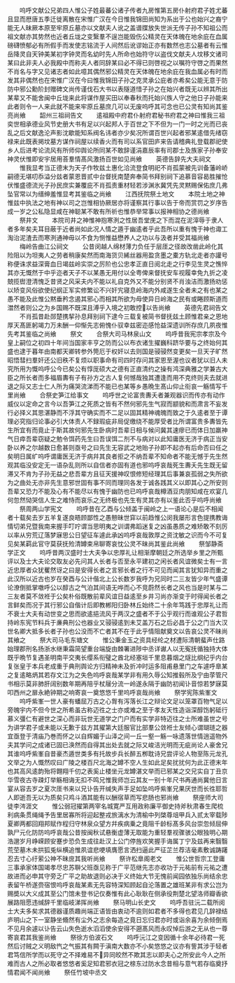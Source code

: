 <!-- { "loadSidebar": true } -->
　　呜呼文献公兄弟四人惟公子姓最蕃公诸子传者九房惟第五房仆射府君子姓尤蕃且显而厯唐五季迁徙离散在宋惟广汉在今日惟我锦田尚知为系出于公也始兴之裔宁能无人昧厥本原至牢原丘墓亦以文献夫人讹之盖谱牒放失世派无传子孙不知祖公而祖文献亦其势然也近者丘垅之变繄羣不逞岂能毁伤公精灵在天体魄在地余庇在血属磅礴愤郁必有所假手而发使志铭流于人间然后讹谬始正亦有数然也志公墓者有云惟岳降灵自天钟美某初字钟灵而名幼时先人所命也始符守以盗伐文献夫人坟移文诸司某曰此非夫人必我殿中而称夫人者同辞某曰必不得已则啓视之以嘱符守啓之而果然不肖名与字又见诸志者如此噫其偶然邪公精灵在天体魄在地余庇在我血属必有时而发其非偶然也在宋惟广汉在今曰惟我锦田子孙之克灵承公庇者亦希矣公能无意于防防中邪公勳阶封赠碑文尚传谨伐石大书以表隧道惜子孙之在始兴者既无以辨其所出某辈又不能舍闽中丘垅来此将谋作屋买田以奉春秋而托始兴族人守之他日子孙能来此者则令一人来此就不能来牢原丘墓庶几可以无废呜呼其可念也已公灵有知尚其鉴亮尚飨
　　韶州三祖祠告文
　　逺祖殿中府君仆射府君秘书府君之神曰惟我三祖奕世相承德业风节史册大书有足以兴起邦人于百世之下不但为一门一时之光而已丧乱之后文献逸沦声影沈歇能知系阀名讳者亦少矣况所谓百世兴起者邪某逺借先绪窃禄来此既表掲坟墓方谋作祠屋以续香火而有司以系官田庐来告请稽典礼登载郡祀使乡人后进考论流风有所师仰舆论所同某不敢辞谨涓嘉辰率有司郡士及族家子孙奉安神灵伏惟即安宇居用荅羣情髙风激扬百世如见尚飨
　　英德告辞先大夫祠文
　　惟我显考当正德末为天子作牧兹土惠化洽流登食明祀不肖孤蒙被先训备藩岭峤嗣德无堪叨忝溢分兹者蒙恩晋贰中台督抚南楚奔奉简书拜别祠下追慕音容曷胜摧怆伏惟盛德流光子孙民庶实兼覆庇不肖孤责重材轻若涉渊氷冀凭先灵黙赐保佑庶几弗坠官常以为缙绅羞惟显考其鉴临之尚飨
　　江西抚院祭土地文
　　本院土地之神惟兹中执法之地有神以司之岂惟相协厥居亦将谨察其行事以告于帝而赏罚之岁序告成一岁之公私隐显咸在神聪某不敢有所祈也惟恭举常事以报神相协之德尚飨
　　祭井文
　　本院司井之神惟神抱寒洌之性居吾堂庑之下而混在泥滓辱于隶人者多年矣夫耳目蔽于近者尚如此况人情之遁于幽逺者乎此吾所以重有愧于神也诹工淘治泥渣去而寒洌通神毋以不食为恻惟益懋养人之功以与汲者并受其福尚飨
　　梅岭告曲江公祠文
　　公昔闵越人绵材薄力负任于层厓之径故改凿此岭化其险阻以为坦夷人之劳者稍康矣然而南海货贝絺丝器用盈贪墨之橐方轨北走者亦讙号称便诛求益深膏血日竭兹岭实崇之厉阶也公忠孝正直日阅北走之行李见生灵之憔悴其亦无慨然于中乎迩者天子不以某愚无用付以全粤俾来督抚安车视履幸免九折之凌兢揽辔澄清愧乏昔贤之风采夫内不能以礼自克外又不能分别贤不肖浊洁而激扬劝惩以矫变风俗欲使纪纲正军实修繁讼不兴奸宄寝息岭海内外咸遂生全者未之有也某之愚不能及此惟公黙垂矜念遏其邪心而相其所欲为毋使异日岭海之民有或睠顾斯道而澘然者则公之为乡国赐不既深且溥乎入境之初敢控以告尚飨
　　英德先君祠告文
　　不肖孤昔赴郧楚携挈孙息拜别祠下逮今三载复被简书督抚兹土顾惟君亲之恩地厚天髙匪躬竭力万未酬一仰惭先志俯愧仆驭幸兹密迩感怆益深遗训所存庶几夙夜惟先考其鉴临之尚飨
　　祭文
　　合祭大司马林泉山文
　　呜呼昔我宪宗孝宗及今皇上嗣位之初四十年间当国家丰亨之防而公以布衣诸生擢巍科跻华要与之终始何其盛也逮于暮年由南都天卿转参外筦厄于权奸以去则国是骎骎然变更矣一旦天子旷然昭悟彗扫羣奸还公旧秩不复烦以职事命有司四时存问其家恩至渥也议者犹以旧人未究所用为慨呜呼公今已矣公有惇厐硕大之德有正直清约之操有鸿深典雅之学兼古大臣之所长者而多福眉夀有子有孙方之古人复何憾哉独其遭逢而用不克终则夫去就进退之际又志士仁人所为痛哭流涕而不能已也某等乡愚晩生髙山仰止衔哀一觞情写千里尚飨
　　合祭史笋江给事文
　　呜呼世之论富贵夀夭者兼观器识而传亦有动作威仪以定命之言今以吾笋江之死质之皆有不然何邪先生气寂而颛貌和而肃言不妄发行必择义其思湛静而不浮其守确实而不二足以固其精神魂魄而致之于久逺者至于谭理必究指归论事必引大体责人不録瑕疵非局促缴绕不能厚受者比所谓富贵多夀皆先生所宜有而竟止于斯其故何邪先生卧病时吾辈日相与候问冀其速瘳已而体日加羸神气日瘁吾辈窃疑之勉令饵药先生曰吾误饵二剂不与病对以此知庸医无济于病正当安卧以养之尔越数日愈甚则亟号之曰先生无容武之地贻子孙即不起亦有后命否曰任之矣明日属纩呜呼谓庸医无济于病幷其良者拒之不纳吾辈不知命者不能无憾于先生然观其临没安定无一语杂乱则所以自信者亦固有道也邪呜呼哀哉死生夀夭先生既无留滞又不肯为子孙无益之悲吾辈方且征天援神叹恨修短经理其后事兼哀孤弱之失所欲为之曲处无亦非先生意邪世固有事不同而理同各发于诚各践其义以即其心之所安则吾辈又恐力不能及心有不能尽以有愧于幽防也已呜呼哀哉樽酒豆肉朋知咸在欢宴几何忽然恸哭信人生之难恃而哀乐之无终极也先生有灵其亦有以鉴此否乎呜呼尚飨
　　祭周两山学宪文
　　呜呼昔在乙酉与公倾盖于闽岭之上一语论心是后不相闻者十载矣去岁五羊复遂良晤顾鄙性之愚戅昧世穽以前趋惟公闵我屡形言色提携教诲情切弟兄暨我南来握手叮咛谓当思明夷之训谓弗蹈迷复之凶虽愚质之难矫敢不刻厉以率从穷荒辽落梦寐思公日望征车遽此承凶呜呼哀哉敦厚之资沈敏之识而今不可复见矣某羁此官守莫获抚殓清罇束帛聊寄哀忱公灵不昧尚其鉴此尚飨
　　祭邹静斋学正文
　　呜呼昔两汉盛时士大夫争以忠厚礼让相渐摩朝廷之所选举乡里之所甄评以及士大夫论交取友必先问其人长者与否至永平建初之闲长者风谊微矣士有一言近忠厚者众犹矍然讶之曰是安得长者之言邪长者之行不可见而闻其言犹知异而重之此汉所以近古也岁在癸酉与公计偕北上公长数岁我呼为兄同时二三友皆少年气盛谭论潦倒抵掌噭呼公以醇古之气泊其间语无哗而心不竞蔚然长者之风也当是时某与二三友者莫不敛袵于公矣朴俗既散前辈风谊日益逺至乡井习尚亦渐变于时得闻长者之言鲜矣而况于其行邪公自偕计后即教郴阳归卧林丘始终二十余年笃践于忠厚礼让而不衰士大夫有动世变之思而欲逺挹流风于两汉之盛者不于公乎观行而谁观公子君哲持岭东宪节料兵于亷典刑公也器业又骎骎逺到未艾盖万石之后必昌于公之门当大汉世名卿大抵多长者子孙也公没而不亡者其不在于此乎情阻献奠文以告哀公灵不昧尚其飨之
　　祭大司马毛东塘文
　　惟公秉金玉之资具经纶之材遭际清朝蜚声仕路始理郡刑名扬浙水继秉霜简望重台端旋由棘署进陟中丞详谳人以无寃抚循独持大体既乎晩节复遇圣明南平交夷长缨系衔璧之酋北经塞垣千里息暮烟之燧比纲纪乎内台复张皇于本兵老成重于典刑舆论方归精神未及折冲时运多阻甫悬里门之车遽呼臯某之复逺略炳其若存文江为之失色呜呼哀哉某学非有用久辱公知推毂所及宁由莩管尺书相示莫非肺肝阔别数年期再陪乎杖屦分流一岭遂永隔于幽防初闻讣音惊若梦寐莫叩西州之扉永絶钟期之响寄哀一奠悠悠千里呜呼哀哉尚飨
　　祭学宪陈紫峯文
　　呜呼紫峯一世人豪有蟠屈万古之心胷有泻落长江之辩论文足以笼罩百物气足以旁魄宇内不但今世之所希虽古称迈徃之士亦或难之至于孝友天性造诣深醇饬躬砥行慕义彊仁有避世之深心而非玩世无道学之门户而有实学非特迈往之士所难虽世之号为讲学君子或未能以无歉于兹方其擢第大廷服官比部羣公敛袵士友倾心谓瑚琏之器宜亟登于清庙乃巻而怀之以自辉媚于山泽之间一丘一壑一觞一咏遗落世情逍遥物外夫其学问之成诸已固已涣然而自得其出处去就之际又峻洁光明而无疵尚论人豪舍兄其谁呜呼紫峯自昔豪杰遁世类多有托故步兵长醉五栁耽诗兄尝评论人物至陈元龙孔文举之为人慨然叹曰广陵之楼百尺北海之罇不空人生如此足矣扰扰何为此正德末年也其高风逺韵殆将翺翔千仞之表奚止楼坐元龙罇湛文举而已邪某之交兄实自丁丑京华雪夜古寺疎灯举觞相诲无扣不鸣兄惟我师岂云其友一别十年尺书再通尚冀他日言宴从容去岁之夏次厓书来以兄讣告开缄失声手足如坠呜呼紫峯兄果厌世而长徃耶哲人即逝吾无以为质矣只鸡斗酒其能有以酬宿草而写悲肠也邪尚飨
　　祭座师大司徒李涔涯文
　　惟公弱冠擢第两宰名城寛严互用政称廉平御史持斧秋肃春生爬梳利病条贯绳绳予告里居寡所将迎起整戎旅漓水为清榆中列棨尊俎甲兵入贰太宰载陟夏卿两都回翔邦赋作程归守林泉众望方幷疾病乗之竟阻千龄标髙多风台崇忽倾屈伸孰尸元化防防呜呼哀哉公昔按闽秋试悬衡虚薄无取能为重轻羣视骤骇公眼独明心期浩邈岁月峥嵘顾安蹇步恐负生成往赴汉上公门停旌欢笑握手诲属丁宁及兹再来翳翳荒茔墓木未拱狐兎纵横追惟夙谊悲哽填膺愿言洒扫逼此严征芷兰荐洁毫素敷诚踌躇忍去寸心纡萦公神不昧庻其我听尚飨
　　祭许松臯阁老文
　　惟公世哲宗工登庸三事承家体国竭孝尽忠苏聨父班亟见称于广平范继先志亦收功于元祐前有元祐之遭故进而必申其守旁乏广平之助故退则必决于义终始大节无愧前闻园依独乐尚结余忠表留午桥遂赍宿恨呜呼哀哉某素无先容特深知顾起自沦落置之雄班某非有求公岂为赐奬以大义成其至公门馆未登书记仅奏惟有此心耿耿在侧承役荆楚北望洛师瓣香欲展路阻愿违缄辞千里临岐涕挥尚飨
　　祭马明山长史文
　　呜呼吾驻沅二载所阅士大夫多矣求其德器谨质趣尚端正语皆由衷动不逾则如君者不多得也君见几辞禄结庐明山之下一室静坐翛然有尘外之志余每造之竟日忘归君亦时或诣余喜为余倾倒焉不见月余遽以讣告云山失色逝水滔滔使余安得不遡髙风而永叹悼后游之无从也一尊寄哀君其我鉴尚飨
　　祭徐方伯波石文
　　呜呼沅江之变因循十余年必待君一死然后讨贼之义明敌忾之气振其有闗于滇南大数亦不小矣悠悠之议亦有訾其涉于轻者君笃信所学而以死守之不择难易不异同皎然不欺其志以即夫心之所安此今人之所难而古人之所必取者悠悠者奚足知君邪衣冠之榇东过防水念昔相与意气若存临奠抒情君闻不闻尚飨
　　祭任竹坡中丞文
